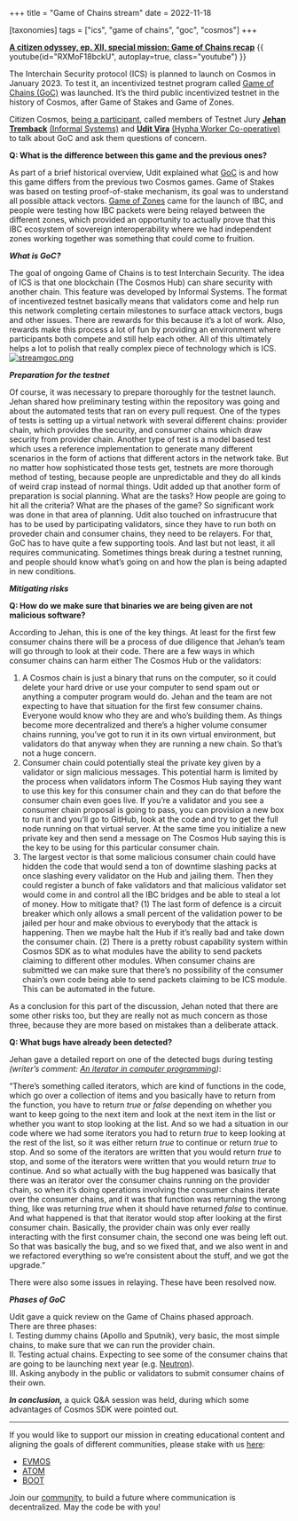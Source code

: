 +++
title = "Game of Chains stream"
date = 2022-11-18

[taxonomies]
tags = ["ics", "game of chains", "goc", "cosmos"]
+++

**[A citizen odyssey, ep. XII, special mission: Game of Chains recap](https://www.youtube.com/watch?v=RXMoF18bckU)**
{{ youtube(id="RXMoF18bckU", autoplay=true, class="youtube") }}

The Interchain Security protocol (ICS) is planned to launch on Cosmos in January 2023. To test it, an incentivized testnet program called [Game of Chains (GoC)](https://github.com/hyphacoop/ics-testnets/tree/main/game-of-chains-2022#phase-1-two-dummy-chains) was launched.
It’s the third public incentivized testnet in the history of Cosmos, after Game of Stakes and Game of Zones.

Citizen Cosmos, [being a participant](https://provider-explorer.goc.earthball.xyz/validators/cosmosvaloper12zmahaunzfq8w3fwkv6uds69jsqszltyp5tk7m), called members of Testnet Jury **[Jehan Tremback](https://twitter.com/JTremback)** [(Informal Systems)](https://www.citizencosmos.space/jelena)
 and **[Udit Vira](https://twitter.com/UditVira)** [(Hypha Worker Co-operative)](https://twitter.com/hyphacoop) to talk about GoC and ask them questions of concern.

**Q: What is the difference between this game and the previous ones?**

As part of a brief historical overview, Udit explained what [GoC](https://citizen-cosmos.github.io/blog/gameofchains.html) is and how this game differs from the previous two Cosmos games. 
Game of Stakes was based on testing proof-of-stake mechanism, its goal was to understand all possible attack vectors. 
[Game of Zones](https://www.citizencosmos.space/game-of-zones) came for the launch of IBC, and people were testing how IBC packets were being relayed between the different zones, which provided an
opportunity to actually prove that this IBC ecosystem of sovereign interoperability where we had independent zones working together was something that could come to fruition.

***What is GoC?***

The goal of ongoing Game of Chains is to test Interchain Security. The idea of ICS is that one blockchain (The Cosmos Hub) can share security with another chain. 
This feature was developed by Informal Systems. The format of incentivezed testnet basically means that validators come and help run this network completing
certain milestones to surface attack vectors, bugs and other issues. There are rewards for this because it’s a lot of work. 
Also, rewards make this process a lot of fun by providing an environment where participants both compete and still help each other. 
All of this ultimately helps a lot to polish that really complex piece of technology which is ICS.
[![streamgoc.png](https://i.postimg.cc/T17mkjKN/streamgoc.png)](https://postimg.cc/wRN7MmcD)

***Preparation for the testnet***

Of course, it was necessary to prepare thoroughly for the testnet launch. Jehan shared how preliminary testing within the repository was going and about the automated
tests that ran on every pull request. One of the types of tests is setting up a virtual network with several different chains: provider chain, which provides the 
security, and consumer chains which draw security from provider chain. Another type of test is a model based test which uses a reference implementation to generate 
many different scenarios in the form of actions that different actors in the network take. But no matter how sophisticated those tests get, testnets are more thorough
method of testing, because people are unpredictable and they do all kinds of weird crap instead of normal things.
Udit added up that another form of preparation is social planning. What are the tasks? How people are going to hit all the criteria? What are the phases of the game?
So significant work was done in that area of planning. Udit also touched on infrastrucure that has to be used by participating validators, since they have to run 
both on proveder chain and consumer chains, they need to be relayers. For that, GoC has to have quite a few supporting tools. And last but not least, it all requires
communicating. Sometimes things break during a testnet running, and people should know what’s going on and how the plan is being adapted in new conditions.

***Mitigating risks***

**Q: How do we make sure that binaries we are being given are not malicious software?**

According to Jehan, this is one of the key things. At least for the first few consumer chains there will be a process of due diligence that Jehan’s team will go through to look at their code. There are a few ways in which consumer chains can harm either The Cosmos Hub or the validators:
1. A Cosmos chain is just a binary that runs on the computer, so it could delete your hard drive or use your computer to send spam out or anything a computer program would do. Jehan and the team are not expecting to have that situation for the first few consumer chains. Everyone would know who they are and who’s building them. As things become more decentralized and there’s a higher volume consumer chains running, you’ve got to run it in its own virtual environment, but validators do that anyway when they are running a new chain. So that’s not a huge concern.
2. Consumer chain could potentially steal the private key given by a validator or sign malicious messages. This potential harm is limited by the process when validators inform The Cosmos Hub saying they want to use this key for this consumer chain and they can do that before the consumer chain even goes live. If you’re a validator and you see a consumer chain proposal is going to pass, you can provision a new box to run it and you’ll go to GitHub, look at the code and try to get the full node running on that virtual server. At the same time you initialize a new private key and then send a message on The Cosmos Hub saying this is the key to be using for this particular consumer chain.
3. The largest vector is that some malicious consumer chain could have hidden the code that would send a ton of downtime slashing packs at once slashing every validator on the Hub and jailing them. Then they could register a bunch of fake validators and that malicious validator set would come in and control all the IBC bridges and be able to steal a lot of money. How to mitigate that? (1) The last form of defence is a circuit breaker which only allows a small percent of the validation power to be jailed per hour and make obvious to everybody that the attack is happening. Then we maybe halt the Hub if it’s really bad and take down the consumer chain. (2) There is a pretty robust capability system within Cosmos SDK as to what modules have the ability to send packets claiming to different other modules. When consumer chains are submitted we can make sure that there’s no possibility of the consumer chain’s own code being able to send packets claiming to be ICS module. This can be automated in the future.

As a conclusion for this part of the discussion, Jehan noted that there are some other risks too, but they are really not as much concern as those three, because they are more based on mistakes than a deliberate attack.

**Q: What bugs have already been detected?**

Jehan gave a detailed report on one of the detected bugs during testing _(writer’s comment: [An iterator in computer programming](https://en.wikipedia.org/wiki/Iterator))_:

“There’s something called iterators, which are kind of functions in the code, which go over a collection of items and you basically have to return from the function, you have to return _true_ or _false_ depending on whether you want to keep going to the next item and look at the next item in the list or whether you want to stop looking at the list. And so we had a situation in our code where we had some iterators you had to return _true_ to keep looking at the rest of the list, so it was either return _true_ to continue or return _true_ to stop. And so some of the iterators are written that you would return _true_ to stop, and some of the iterators were written that you would return _true_ to continue. And so what actually with the bug happened was basically that there was an iterator over the consumer chains running on the provider chain, so when it’s doing operations involving the consumer chains iterate over the consumer chains, and it was that function was returning the wrong thing, like was returning _true_ when it should have returned _false_ to continue. And what happened is that that iterator would stop after looking at the first consumer chain. Basically, the provider chain was only ever really interacting with the first consumer chain, the second one was being left out. So that was basically the bug, and so we fixed that, and we also went in and we refactored everything so we’re consistent about the stuff, and we got the upgrade.”

There were also some issues in relaying. These have been resolved now.

***Phases of GoC***

Udit gave a quick review on the Game of Chains phased approach.<br>
There are three phases:<br>
I. Testing dummy chains (Apollo and Sputnik), very basic, the most simple chains, to make sure that we can run the provider chain.<br>
II. Testing actual chains. Expecting to see some of the consumer chains that are going to be launching next year (e.g. [Neutron](https://www.citizencosmos.space/neutron)).<br>
III. Asking anybody in the public or validators to submit consumer chains of their own.

***In conclusion,*** a quick Q&A session was held, during which some advantages of Cosmos SDK were pointed out.

-----------------------------------------------------------------------------------------------------------------------------------------------------------

If you would like to support our mission in creating educational content and aligning the goals of different communities, please stake with us [here](https://www.citizencosmos.space/staking): 

- [EVMOS](https://wallet.keplr.app/chains/evmos?modal=validator&chain=evmos_9001-2&validator_address=evmosvaloper1mtwvpdd57gpkyejd566s24afr9zm5ryq8gwpvj) 
- [ATOM](https://wallet.keplr.app/chains/cosmos-hub?modal=validator&chain=cosmoshub-4&validator_address=cosmosvaloper1e859xaue4k2jzqw20cv6l7p3tmc378pc3k8g2u) 
- [BOOT](https://wallet.keplr.app/chains/bostrom?modal=validator&chain=bostrom&validator_address=bostromvaloper1f7nx65pmayfenpfwzwaamwas4ygmvalqj6dz5r)

Join our [community](https://discord.gg/kJaG3EucCX), to build a future where communication is decentralized. May the code be with you! 
